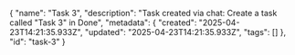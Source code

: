 {
  "name": "Task 3",
  "description": "Task created via chat: Create a task called \"Task 3\" in Done",
  "metadata": {
    "created": "2025-04-23T14:21:35.933Z",
    "updated": "2025-04-23T14:21:35.933Z",
    "tags": []
  },
  "id": "task-3"
}